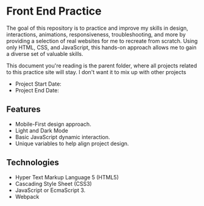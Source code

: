 # Front End Practice 

The goal of this repository is to practice and improve my skills in design, interactions, animations, responsiveness, troubleshooting, and more by providing a selection of real websites for me to recreate from scratch. Using only HTML, CSS, and JavaScript, this hands-on approach allows me to gain a diverse set of valuable skills.

This document you're reading is the parent folder, where all projects related to this practice site will stay. I don't want it to mix up with other projects

- Project Start Date: 
- Project End Date: 

## Features 

- Mobile-First design approach.
- Light and Dark Mode 
- Basic JavaScript dynamic interaction. 
- Unique variables to help align project design. 

## Technologies

- Hyper Text Markup Language 5 (HTML5)
- Cascading Style Sheet (CSS3)
- JavaScript or EcmaScript 3. 
- Webpack 
